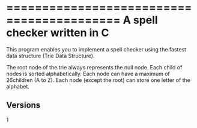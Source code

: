 ==========================================
A spell checker written in C
==========================================

This program enables you to implement a spell checker using the fastest data structure (Trie Data Structure).

The root node of the trie always represents the null node.
Each child of nodes is sorted alphabetically.
Each node can have a maximum of 26children (A to Z).
Each node (except the root) can store one letter of the alphabet.



Versions
--------

1





